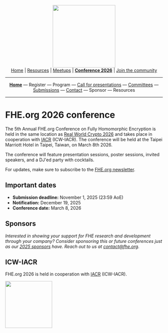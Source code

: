 <!-- Main header navigation -->
<p align="center">
  <img width="200" src="https://user-images.githubusercontent.com/5758427/180978488-db825482-5a58-4c7c-9589-c494a6f0be04.png"><br/>
  <a href="https://fhe-org.github.io">Home</a> | <a href="https://fhe-org.github.io/resources">Resources</a> | <a href="https://fhe-org.github.io/meetups/">Meetups</a> | <a href="https://fhe-org.github.io/conferences/conference-2026/"><b>Conference 2026</b></a> | <a href="https://fhe-org.github.io/community">Join the community</a>
</p>
<hr/>
<!-- /Main header navigation -->


<!-- Header conference 2026 links -->
<p align="center">
  <a href="https://fhe-org.github.io/conferences/conference-2026/"><b>Home</b></a>
  —
  Register
  —
  Program
  —
  <a href="https://fhe-org.github.io/conferences/conference-2026/call-for-presentations">Call for presentations</a>
  —
  <a href="https://fhe-org.github.io/conferences/conference-2026/committees">Committees</a>
  —
  <a href="https://fhe-org.github.io/conferences/conference-2026/submissions">Submissions</a>
  —
  <a href="https://fhe-org.github.io/conferences/conference-2026/contact">Contact</a>
  —
  Sponsor
  —
  Resources
</p>
<hr/>
<!-- /Header conference 2025 links -->



# FHE.org 2026 conference

The 5th Annual FHE.org Conference on Fully Homomorphic Encryption is held in the same location as [Real World Crypto 2026](https://rwc.iacr.org/2026/) and takes place in cooperation with [IACR](https://iacr.org/) (ICW-IACR). The conference will be held at the 
Taipei Marriott Hotel in Taipei, Taiwan, on March 8th 2026.

The conference will feature presentation sessions, poster sessions, invited speakers, and a DJ'ed party with cocktails. 

For updates, make sure to subscribe to the [FHE.org newsletter](https://fheorg.substack.com/).


## Important dates
- **Submission deadline:** November 1, 2025 (23:59 AoE)
- **Notification:** December 19, 2025
- **Conference date:** March 8, 2026

## Sponsors
*Interested in showing your support for FHE research and development through your company? Consider sponsoring this or future conferences just as our [2025 sponsors](https://fhe.org/conferences/conference-2025/sponsor) have. Reach out to us at contact@fhe.org.*


## ICW-IACR

FHE.org 2026 is held in cooperation with [IACR](https://iacr.org/) (ICW-IACR).

<a href="https://iacr.org/"><img src="https://github.com/user-attachments/assets/7789fe65-87ec-4368-bf3c-7af71254b9bf" width="150px"></a>
